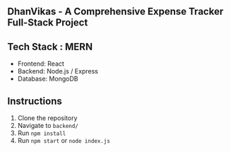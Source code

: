 ## DhanVikas - A Comprehensive Expense Tracker Full-Stack Project

## Tech Stack : MERN
- Frontend: React 
- Backend: Node.js / Express
- Database: MongoDB

## Instructions
1. Clone the repository
2. Navigate to `backend/`
3. Run `npm install`
4. Run `npm start` or `node index.js`

